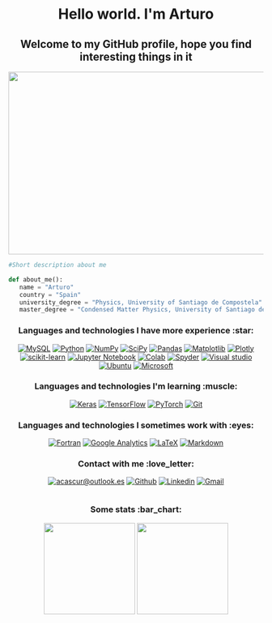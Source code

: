<h1 align="center">Hello world. I'm Arturo</h1>

<h2 align="center">Welcome to my GitHub profile, hope you find interesting things in it</h2>

<p align="center">
           <img width="912" height="360" src=https://user-images.githubusercontent.com/127188733/224301441-89506049-c588-469c-aa87-1cc6d728fd0a.jpg>
</p>

```python
#Short description about me

def about_me():
   name = "Arturo"
   country = "Spain"
   university_degree = "Physics, University of Santiago de Compostela"
   master_degree = "Condensed Matter Physics, University of Santiago de Compostela"   
```

<h3 align="center">Languages and technologies I have more experience :star:</h3>

<div align="center">
           
[![MySQL](https://img.shields.io/badge/mysql-%2300f.svg?style=for-the-badge&logo=mysql&logoColor=white)]()
[![Python](https://img.shields.io/badge/python-3670A0?style=for-the-badge&logo=python&logoColor=ffdd54)]()
[![NumPy](https://img.shields.io/badge/numpy-%23013243.svg?style=for-the-badge&logo=numpy&logoColor=white)]()
[![SciPy](https://img.shields.io/badge/SciPy-%230C55A5.svg?style=for-the-badge&logo=scipy&logoColor=%white)]()
[![Pandas](https://img.shields.io/badge/pandas-%23150458.svg?style=for-the-badge&logo=pandas&logoColor=white)]()
[![Matplotlib](https://img.shields.io/badge/Matplotlib-%23ffffff.svg?style=for-the-badge&logo=Matplotlib&logoColor=black)]()
[![Plotly](https://img.shields.io/badge/Plotly-%233F4F75.svg?style=for-the-badge&logo=plotly&logoColor=white)]()
[![scikit-learn](https://img.shields.io/badge/scikit--learn-%23F7931E.svg?style=for-the-badge&logo=scikit-learn&logoColor=white)]()
[![Jupyter Notebook](https://img.shields.io/badge/jupyter-%23FA0F00.svg?style=for-the-badge&logo=jupyter&logoColor=white)]()
[![Colab](https://img.shields.io/badge/Colab-F9AB00?style=for-the-badge&logo=googlecolab&color=525252)]()
[![Spyder](https://img.shields.io/badge/Spyder-838485?style=for-the-badge&logo=spyder%20ide&logoColor=maroon)]()
[![Visual studio](https://img.shields.io/badge/Visual_Studio_Code-0078D4?style=for-the-badge&logo=visual%20studio%20code&logoColor=white)]()
[![Ubuntu](https://img.shields.io/badge/Ubuntu-E95420?style=for-the-badge&logo=ubuntu&logoColor=white)]()
[![Microsoft](https://img.shields.io/badge/Microsoft-0078D4?style=for-the-badge&logo=microsoft&logoColor=white)]()
           
</div>

<h3 align="center">Languages and technologies I'm learning :muscle:</h3>

<div align="center">
           
[![Keras](https://img.shields.io/badge/Keras-%23D00000.svg?style=for-the-badge&logo=Keras&logoColor=white)]()
[![TensorFlow](https://img.shields.io/badge/TensorFlow-%23FF6F00.svg?style=for-the-badge&logo=TensorFlow&logoColor=white)]()
[![PyTorch](https://img.shields.io/badge/PyTorch-%23EE4C2C.svg?style=for-the-badge&logo=PyTorch&logoColor=white)]()
[![Git](https://img.shields.io/badge/git-%23F05033.svg?style=for-the-badge&logo=git&logoColor=white)]()

</div>

<h3 align="center">Languages and technologies I sometimes work with :eyes:</h3>

<div align="center">

[![Fortran](https://img.shields.io/badge/Fortran-%23734F96.svg?style=for-the-badge&logo=fortran&logoColor=white)](https://fortran-lang.org/en/)
[![Google Analytics](https://img.shields.io/badge/Google%20Analytics-E37400?style=for-the-badge&logo=google%20analytics&logoColor=white)](https://analytics.google.com)
[![LaTeX](https://img.shields.io/badge/latex-%23008080.svg?style=for-the-badge&logo=latex&logoColor=white)](https://www.latex-project.org/)
[![Markdown](https://img.shields.io/badge/markdown-%23000000.svg?style=for-the-badge&logo=markdown&logoColor=white)](https://markdown.es/)
           
</div>


<h3 align="center">Contact with me :love_letter:</h3>

<div align="center">
           
[![acascur@outlook.es](https://img.shields.io/badge/Microsoft_Outlook-0078D4?style=for-the-badge&logo=microsoft-outlook&logoColor=white)](mailto:acascur@outlook.es)
[![Github](https://img.shields.io/badge/GitHub-100000?style=for-the-badge&logo=github&logoColor=white)]()
[![Linkedin](https://img.shields.io/badge/LinkedIn-0077B5?style=for-the-badge&logo=linkedin&logoColor=white)]()
[![Gmail](https://img.shields.io/badge/Gmail-D14836?style=for-the-badge&logo=Gmail&logoColor=white)]()
           
</div>

```python


```

<h3 align="center">Some stats :bar_chart:</h3>

<div dir="auto" align="center">

<img src="https://github-readme-stats.vercel.app/api?username=acascur&theme=tokyonight" style="max-width: 100%;" height="180em">
<img src="https://github-readme-stats.vercel.app/api/top-langs/?username=acascur&theme=tokyonight" style="max-width: 100%;" height="180em">
           
</div>















